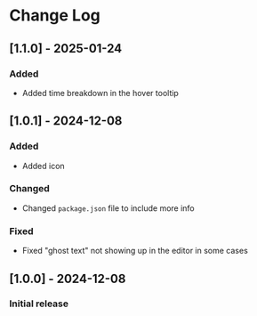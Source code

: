 # Change Log

## [1.1.0] - 2025-01-24

### Added

- Added time breakdown in the hover tooltip

## [1.0.1] - 2024-12-08

### Added

- Added icon

### Changed

- Changed `package.json` file to include more info

### Fixed

- Fixed "ghost text" not showing up in the editor in some cases

## [1.0.0] - 2024-12-08

### Initial release
